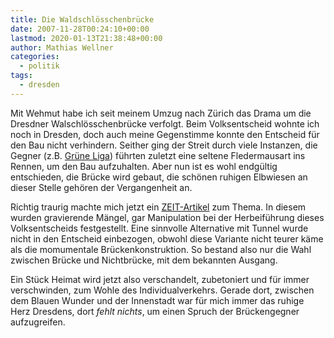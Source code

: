 ```yaml
---
title: Die Waldschlösschenbrücke
date: 2007-11-28T00:24:10+00:00
lastmod: 2020-01-13T21:38:48+00:00
author: Mathias Wellner
categories:
  - politik
tags:
  - dresden
---
```

Mit Wehmut habe ich seit meinem Umzug nach Zürich das Drama um die Dresdner Walschlösschenbrücke verfolgt. Beim Volksentscheid wohnte ich noch in Dresden, doch auch meine Gegenstimme konnte den Entscheid für den Bau nicht verhindern. Seither ging der Streit durch viele Instanzen, die Gegner (z.B. [Grüne Liga](http://www.welterbe-erhalten.de/)) führten zuletzt eine seltene Fledermausart ins Rennen, um den Bau aufzuhalten. Aber nun ist es wohl endgültig entschieden, die Brücke wird gebaut, die schönen ruhigen Elbwiesen an dieser Stelle gehören der Vergangenheit an.
<!--more-->

Richtig traurig machte mich jetzt ein [ZEIT-Artikel](http://www.zeit.de/2007/48/Dresden-Waldschloesschenbruecke) zum Thema. In diesem wurden gravierende Mängel, gar Manipulation bei der Herbeiführung dieses Volksentscheids festgestellt. Eine sinnvolle Alternative mit Tunnel wurde nicht in den Entscheid einbezogen, obwohl diese Variante nicht teurer käme als die momumentale Brückenkonstruktion. So bestand also nur die Wahl zwischen Brücke und Nichtbrücke, mit dem bekannten Ausgang.

Ein Stück Heimat wird jetzt also verschandelt, zubetoniert und für immer verschwinden, zum Wohle des Individualverkehrs. Gerade dort, zwischen dem Blauen Wunder und der Innenstadt war für mich immer das ruhige Herz Dresdens, dort _fehlt nichts_, um einen Spruch der Brückengegner aufzugreifen.